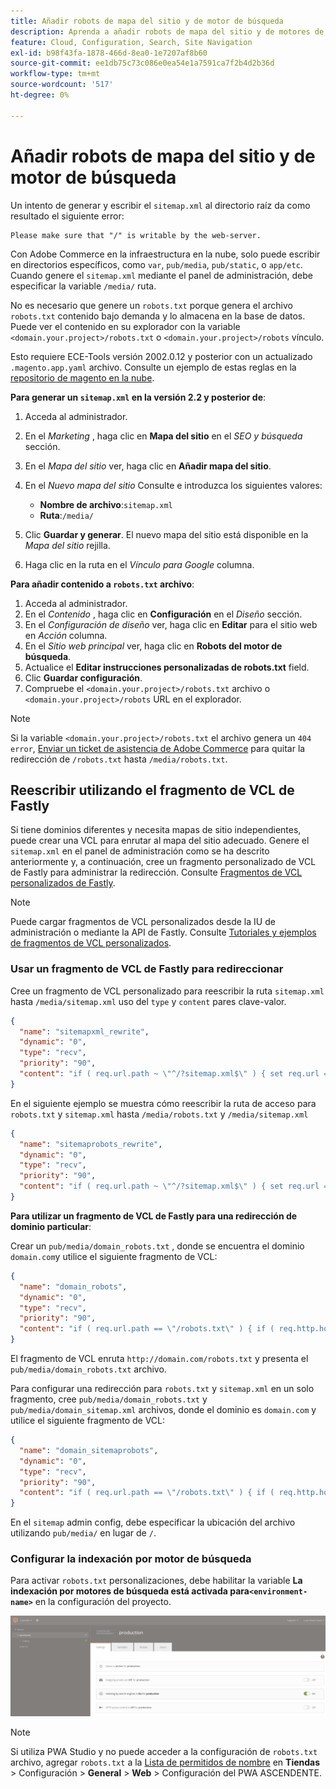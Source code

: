 ```yaml
---
title: Añadir robots de mapa del sitio y de motor de búsqueda
description: Aprenda a añadir robots de mapa del sitio y de motores de búsqueda a Adobe Commerce en la infraestructura en la nube.
feature: Cloud, Configuration, Search, Site Navigation
exl-id: b98f43fa-1878-466d-8ea0-1e7207af8b60
source-git-commit: ee1db75c73c086e0ea54e1a7591ca7f2b4d2b36d
workflow-type: tm+mt
source-wordcount: '517'
ht-degree: 0%

---
```


# Añadir robots de mapa del sitio y de motor de búsqueda

Un intento de generar y escribir el `sitemap.xml` al directorio raíz da como resultado el siguiente error:

```terminal
Please make sure that "/" is writable by the web-server.
```

Con Adobe Commerce en la infraestructura en la nube, solo puede escribir en directorios específicos, como `var`, `pub/media`, `pub/static`, o `app/etc`. Cuando genere el `sitemap.xml` mediante el panel de administración, debe especificar la variable `/media/` ruta.

No es necesario que genere un `robots.txt` porque genera el archivo `robots.txt` contenido bajo demanda y lo almacena en la base de datos. Puede ver el contenido en su explorador con la variable `<domain.your.project>/robots.txt` o `<domain.your.project>/robots` vínculo.

Esto requiere ECE-Tools versión 2002.0.12 y posterior con un actualizado `.magento.app.yaml` archivo. Consulte un ejemplo de estas reglas en la [repositorio de magento en la nube](https://github.com/magento/magento-cloud/blob/master/.magento.app.yaml#L43-L49).

**Para generar un `sitemap.xml` en la versión 2.2 y posterior de**:

1. Acceda al administrador.
1. En el _Marketing_ , haga clic en **Mapa del sitio** en el _SEO y búsqueda_ sección.
1. En el _Mapa del sitio_ ver, haga clic en **Añadir mapa del sitio**.
1. En el _Nuevo mapa del sitio_ Consulte e introduzca los siguientes valores:

   - **Nombre de archivo**:`sitemap.xml`
   - **Ruta**:`/media/`

1. Clic **Guardar y generar**. El nuevo mapa del sitio está disponible en la _Mapa del sitio_ rejilla.
1. Haga clic en la ruta en el _Vínculo para Google_ columna.

**Para añadir contenido a `robots.txt` archivo**:

1. Acceda al administrador.
1. En el _Contenido_ , haga clic en **Configuración** en el _Diseño_ sección.
1. En el _Configuración de diseño_ ver, haga clic en **Editar** para el sitio web en _Acción_ columna.
1. En el _Sitio web principal_ ver, haga clic en **Robots del motor de búsqueda**.
1. Actualice el **Editar instrucciones personalizadas de robots.txt** field.
1. Clic **Guardar configuración**.
1. Compruebe el `<domain.your.project>/robots.txt` archivo o `<domain.your.project>/robots` URL en el explorador.

>[!NOTE]
>
>Si la variable `<domain.your.project>/robots.txt` el archivo genera un `404 error`, [Enviar un ticket de asistencia de Adobe Commerce](https://experienceleague.adobe.com/docs/commerce-knowledge-base/kb/help-center-guide/magento-help-center-user-guide.html#submit-ticket) para quitar la redirección de `/robots.txt` hasta `/media/robots.txt`.

## Reescribir utilizando el fragmento de VCL de Fastly

Si tiene dominios diferentes y necesita mapas de sitio independientes, puede crear una VCL para enrutar al mapa del sitio adecuado. Genere el `sitemap.xml` en el panel de administración como se ha descrito anteriormente y, a continuación, cree un fragmento personalizado de VCL de Fastly para administrar la redirección. Consulte [Fragmentos de VCL personalizados de Fastly](../cdn/fastly-vcl-custom-snippets.md).

>[!NOTE]
>
> Puede cargar fragmentos de VCL personalizados desde la IU de administración o mediante la API de Fastly. Consulte [Tutoriales y ejemplos de fragmentos de VCL personalizados](../cdn/fastly-vcl-custom-snippets.md#example-vcl-snippet-code).

### Usar un fragmento de VCL de Fastly para redireccionar

Cree un fragmento de VCL personalizado para reescribir la ruta `sitemap.xml` hasta `/media/sitemap.xml` uso del `type` y `content` pares clave-valor.

```json
{
  "name": "sitemapxml_rewrite",
  "dynamic": "0",
  "type": "recv",
  "priority": "90",
  "content": "if ( req.url.path ~ \"^/?sitemap.xml$\" ) { set req.url = \"/media/sitemap.xml\"; }"
}
```

En el siguiente ejemplo se muestra cómo reescribir la ruta de acceso para `robots.txt` y `sitemap.xml` hasta `/media/robots.txt` y `/media/sitemap.xml`

```json
{
  "name": "sitemaprobots_rewrite",
  "dynamic": "0",
  "type": "recv",
  "priority": "90",
  "content": "if ( req.url.path ~ \"^/?sitemap.xml$\" ) { set req.url = \"/media/sitemap.xml\"; } else if (req.url.path ~ \"^/?robots.txt$\") { set req.url = \"/media/robots.txt\";}"
}
```

**Para utilizar un fragmento de VCL de Fastly para una redirección de dominio particular**:

Crear un `pub/media/domain_robots.txt` , donde se encuentra el dominio `domain.com`y utilice el siguiente fragmento de VCL:

```json
{
  "name": "domain_robots",
  "dynamic": "0",
  "type": "recv",
  "priority": "90",
  "content": "if ( req.url.path == \"/robots.txt\" ) { if ( req.http.host ~ \"(domain).com$\" ) { set req.url = \"/media/\" re.group.1 \"_robots.txt\"; }}"
}
```

El fragmento de VCL enruta `http://domain.com/robots.txt` y presenta el `pub/media/domain_robots.txt` archivo.

Para configurar una redirección para `robots.txt` y `sitemap.xml` en un solo fragmento, cree `pub/media/domain_robots.txt` y `pub/media/domain_sitemap.xml` archivos, donde el dominio es `domain.com` y utilice el siguiente fragmento de VCL:

```json
{
  "name": "domain_sitemaprobots",
  "dynamic": "0",
  "type": "recv",
  "priority": "90",
  "content": "if ( req.url.path == \"/robots.txt\" ) { if ( req.http.host ~ \"(domain).com$\" ) { set req.url = \"/media/\" re.group.1 \"_robots.txt\"; }} else if ( req.url.path == \"/sitemap.xml\" ) { if ( req.http.host ~ \"(domain).com$\" ) {  set req.url = \"/media/\" re.group.1 \"_sitemap.xml\"; }}"
}
```

En el `sitemap` admin config, debe especificar la ubicación del archivo utilizando `pub/media/` en lugar de `/`.

### Configurar la indexación por motor de búsqueda

Para activar `robots.txt` personalizaciones, debe habilitar la variable **La indexación por motores de búsqueda está activada para`<environment-name>`** en la configuración del proyecto.

![Utilice el [!DNL Cloud Console] para administrar entornos](../../assets/robots-indexing-by-search-engine.png)

>[!NOTE]
>
>Si utiliza PWA Studio y no puede acceder a la configuración de `robots.txt` archivo, agregar `robots.txt` a la [Lista de permitidos de nombre](https://github.com/magento/magento2-upward-connector#front-name-allowlist) en **Tiendas** > Configuración > **General** > **Web** > Configuración del PWA ASCENDENTE.
